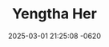 ---
layout: cast
date: 2025-03-01 21:25:08 -0620
categories: actor

# Site Attributes
title: "Yengtha Her"
permalink: "/cast/Yengtha_Her"

# Actor/Actress Attributes
thumbnail: "/assets/images/cast_thumbnails/Yengtha Her.jpeg"
---